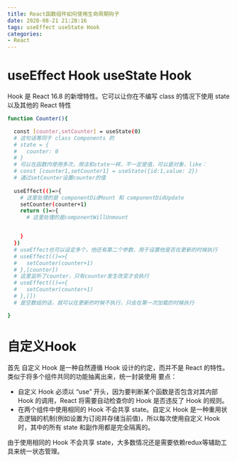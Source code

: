 ```yaml
---
title: React函数组件如何使用生命周期钩子
date: 2020-08-21 21:28:16
tags: useEffect useState Hook
categories: 
- React
---
```


# useEffect Hook useState Hook
Hook 是 React 16.8 的新增特性。它可以让你在不编写 class 的情况下使用 state 以及其他的 React 特性

``` bash
function Counter(){

  const [counter,setCounter] = useState(0)
  # 这句话等同于 class Components 的
  # state = {
  #   counter: 0
  # }
  # 可以在函数内使用多次，用法和state一样，不一定是值，可以是对象，like：
  # const [counter1,setCounter1] = useState({id:1,value: 2})
  # 通过setCounter设置counter的值
  
  useEffect(()=>{
    # 这里处理的是 componentDidMount 和 componentDidUpdate
    setCounter(counter+1)
    return ()=>{
      # 这里处理的是componentWillUnmount


    }
  })
  # useEffect也可以设定多个，他还有第二个参数，用于设置他是否在更新的时候执行
  # useEffect(()=>{
  #   setCounter(counter+1)
  # },[counter])
  # 这里监听了counter，只有counter发生改变才会执行
  # useEffect(()=>{
  #   setCounter(counter+1)
  # },[])
  # 是空数组的话，就可以在更新的时候不执行，只会在第一次加载的时候执行

}

```
# 自定义Hook 
首先 自定义 Hook 是一种自然遵循 Hook 设计的约定，而并不是 React 的特性。
类似于将多个组件共同的功能抽离出来，统一封装使用
要点：
* 自定义 Hook 必须以 “use” 开头，因为要判断某个函数是否包含对其内部 Hook 的调用，React 将需要自动检查你的 Hook 是否违反了 Hook 的规则。
* 在两个组件中使用相同的 Hook 不会共享 state。自定义 Hook 是一种重用状态逻辑的机制(例如设置为订阅并存储当前值)，所以每次使用自定义 Hook 时，其中的所有 state 和副作用都是完全隔离的。

由于使用相同的 Hook 不会共享 state，大多数情况还是需要依赖redux等辅助工具来统一状态管理。
